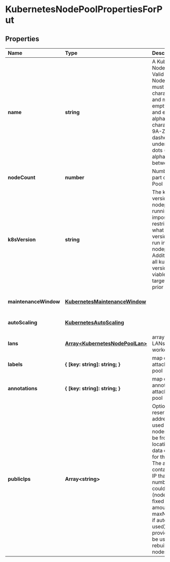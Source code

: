 # KubernetesNodePoolPropertiesForPut

## Properties

| Name | Type | Description | Notes |
| :--- | :--- | :--- | :--- |
| **name** | **string** | A Kubernetes Node Pool Name. Valid Kubernetes Node Pool name must be 63 characters or less and must be empty or begin and end with an alphanumeric character \(\[a-z0-9A-Z\]\) with dashes \(-\), underscores \(\_\), dots \(.\), and alphanumerics between. | \[default to undefined\] |
| **nodeCount** | **number** | Number of nodes part of the Node Pool | \[default to undefined\] |
| **k8sVersion** | **string** | The kubernetes version in which a nodepool is running. This imposes restrictions on what kubernetes versions can be run in a cluster\'s nodepools. Additionally, not all kubernetes versions are viable upgrade targets for all prior versions. | \[optional\] \[default to undefined\] |
| **maintenanceWindow** | [**KubernetesMaintenanceWindow**](kubernetesmaintenancewindow.md) |  | \[optional\] \[default to undefined\] |
| **autoScaling** | [**KubernetesAutoScaling**](kubernetesautoscaling.md) |  | \[optional\] \[default to undefined\] |
| **lans** | [**Array&lt;KubernetesNodePoolLan&gt;**](kubernetesnodepoollan.md) | array of additional LANs attached to worker nodes | \[optional\] \[default to undefined\] |
| **labels** | **{ \[key: string\]: string; }** | map of labels attached to node pool | \[optional\] \[default to undefined\] |
| **annotations** | **{ \[key: string\]: string; }** | map of annotations attached to node pool | \[optional\] \[default to undefined\] |
| **publicIps** | **Array&lt;string&gt;** | Optional array of reserved public IP addresses to be used by the nodes. IPs must be from same location as the data center used for the node pool. The array must contain one extra IP than maximum number of nodes could be. \(nodeCount+1 if fixed node amount or maxNodeCount+1 if auto scaling is used\) The extra provided IP Will be used during rebuilding of nodes. | \[optional\] \[default to undefined\] |

